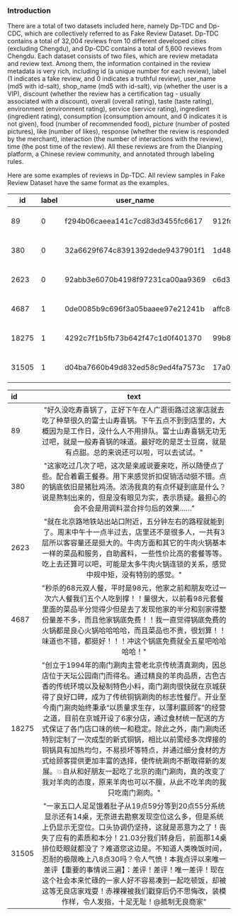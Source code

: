 ### Introduction

There are a total of two datasets included here, namely Dp-TDC and Dp-CDC, which are collectively referred to as Fake Review Dataset. Dp-TDC contains a total of 32,004 reviews from 10 different developed cities (excluding Chengdu), and Dp-CDC contains a total of 5,600 reviews from Chengdu. Each dataset consists of two files, which are review metadata and review text. Among them, the information contained in the review metadata is very rich, including id (a unique number for each review), label (1 indicates a fake review, and 0 indicates a truthful review), user_name (md5 with id-salt), shop_name (md5 with id-salt), vip (whether the user is a VIP), discount (whether the review has a certification tag - usually associated with a discount), overall (overall rating), taste (taste rating), environment (environment rating), service (service rating), ingredient (ingredient rating), consumption (consumption amount, and 0 indicates it is not given), food (number of recommended food), picture (number of posted pictures), like (number of likes), response (whether the review is responded by the merchant), interaction (the number of interactions with the review), time (the post time of the review). All these reviews are from the Dianping platform, a Chinese review community, and annotated through labeling rules.

Here are some examples of reviews in Dp-TDC. All review samples in Fake Review Dataset have the same format as the examples.

| id    | label | user_name                        | shop_name                        | vip  | discount | overall | taste | environment | service | ingredient | consumption | food | picture | like | response | interaction | time                |
| ----- | ----- | -------------------------------- | -------------------------------- | ---- | -------- | ------- | ----- | ----------- | ------- | :--------: | ----------- | ---- | ------- | ---- | -------- | ----------- | ------------------- |
| 89    | 0     | f294b06caeea141c7cd83d3455fc6617 | 912fd8e8b3b41df4f800f666fbb19a60 | 0    | 0        | 4.5     | 4.5   | 4.0         | 4.0     |    4.0     | 0.0         | 0    | 4       | 0    | 1        | 1           | 2020-11-01 16:13:00 |
| 380   | 0     | 32a6629f674c8391392dede9437901f1 | 1d48eb47f8b746607d0bc3a46abbd18c | 1    | 1        | 3.0     | 3.0   | 4.0         | 3.0     |    3.0     | 80.0        | 4    | 0       | 8    | 1        | 1           | 2020-08-04 07:14:00 |
| 2623  | 0     | 92abb3e6070b4198f97231ca00aa9369 | c6d3c26bd901c2e84251487d825edbd7 | 1    | 1        | 4.0     | 4.0   | 4.0         | 4.0     |    4.0     | 80.0        | 1    | 3       | 0    | 0        | 0           | 2020-11-01 14:35:00 |
| 4687  | 1     | 0de0085b9c696f3a05baaee97e21241b | affc8ce244fe726df2f6644468f9beb5 | 1    | 0        | 5.0     | 5.0   | 5.0         | 5.0     |    5.0     | 60.0        | 4    | 4       | 2    | 1        | 1           | 2020-08-27 14:02:00 |
| 18275 | 1     | 4292c7f1b5fb73b642f47c1d0f401370 | 99b8b8a0239f9101c3193c17fd777a29 | 1    | 0        | 5.0     | 5.0   | 5.0         | 5.0     |    5.0     | 112.0       | 3    | 7       | 233  | 0        | 14          | 2019-06-22 12:54:00 |
| 31505 | 1     | d04ba7660b49d832ed58c9ed4fa7573c | 17a03325522ac299d97b6f6f308df3ab | 0    | 0        | 0.5     | 0.5   | 0.5         | 0.5     |    0.5     | 0.0         | 0    | 7       | 1    | 1        | 1           | 2021-01-11 17:11:00 |

| id    |                             text                             |
| :---- | :----------------------------------------------------------: |
| 89    | "好久没吃寿喜锅了，正好下午在人广逛街路过这家店就去吃了种草很久的富士山寿喜锅。下午五点不到到店里的，大概因为是工作日，没什么人不用排队。富士山寿喜锅无功无过吧，就是一般寿喜锅的味道。最好吃的是芝士豆腐，就是有点甜。总的来说还可以啦，可以去试试。" |
| 380   | "这家吃过几次了吧，这次是亲戚说要来吃，所以随便点了些。配合着霸王餐券。用下来感觉折扣促销活动挺不错。点的锅底依旧是猪肚鸡汤。浓汤我真的有点怀疑到底是什么？说是熬制出来的，但是没有眼见为实，表示质疑。最担心的会不会是用调料混合拌匀后的效果……" |
| 2623  | "就在北京路地铁站出站口附近，五分钟左右的路程就能到了。周末中午十一点半过去，店里还不是很多人，一共有3层所以客容量还是挺大的。牛肉方面和其它的牛肉火锅基本一样的菜品和服务，自助酱料，一些性价比高的套餐等等。吃上去还算可以吧，可能是太多牛肉火锅连锁的关系，感觉中规中矩，没有特别的感觉。" |
| 4687  | "秒杀的68元双人餐，平时是98元，他家之前和朋友吃过一次六人餐我们五个人吃到撑！！量很大，以前看98元套餐里面的菜品半分觉得少但是去了发现他家的半分和别家得整份量差不多，而且他家锅底免费！！我一直觉得锅底免费的火锅都是良心火锅哈哈哈哈，而且菜品也不贵，很划算！！味道也不错，都挺好！！！冲这个锅底免费就全五星吧哈哈哈哈！" |
| 18275 | "创立于1994年的南门涮肉主营老北京传统清真涮肉，因总店位于天坛公园南门而得名。通过精良的羊肉品质，古色古香的传统环境以及秘制特色小料，南门涮肉很快就在京城获得了良好口碑，成为了传统铜锅涮肉的标志性餐厅。开业至今南门涮肉始终秉承“以质量求生存，以薄利赢顾客”的经营之道，目前在京城开设了6家分店，通过食材统一配送的方式保证了各门店口味的统一和稳定。除此之外，南门涮肉还特别定制了一次成型的新式铜锅，相比以前需经多次焊接的铜锅具有加热均匀，不易损坏等特点，并通过细分食材的方式给顾客提供更加丰富的选择，使传统涮肉不断取得新的发展。💥自从和好朋友一起吃了北京的南门涮肉，真的改变了我对羊肉的态度，原来羊肉也可以不膻，从此不吃羊肉的我只吃南门涮肉。" |
| 31505 | "一家五口人足足饿着肚子从19点59分等到20点55分系统显示还有14桌，无奈进去勘察发现空位这么多，但是系统上仍显示无空位。口头协调仍坚持，这就是恶意为之了！丧失了应有的素质和本分！21.03分我们转身后，前面那14桌排位眨眼就都没了？难道您这边是。不知道人类晚饭时间，忍耐的极限晚上八8点30吗？令人气愤！本我点评以来唯一差评【重要的事情说三遍】：差评！差评！唯一差评！现在这个社会本来忙碌的一家人好不容易凑到一起吃顿饭，却被这等无良店家戏耍！赤裸裸被我们戳穿后仍不思悔改，装模作样，令人发指，十足无耻！@抵制无良商家" |
